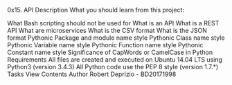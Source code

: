

0x15. API Description What you should learn from this project:

What Bash scripting should not be used for What is an API What is a REST API What are microservices What is the CSV format What is the JSON format Pythonic Package and module name style Pythonic Class name style Pythonic Variable name style Pythonic Function name style Pythonic Constant name style Significance of CapWords or CamelCase in Python Requirements All files are created and executed on Ubuntu 14.04 LTS using Python3 (version 3.4.3) All Python code use the PEP 8 style (version 1.7.*) Tasks View Contents Author Robert Deprizio - BD20171998


